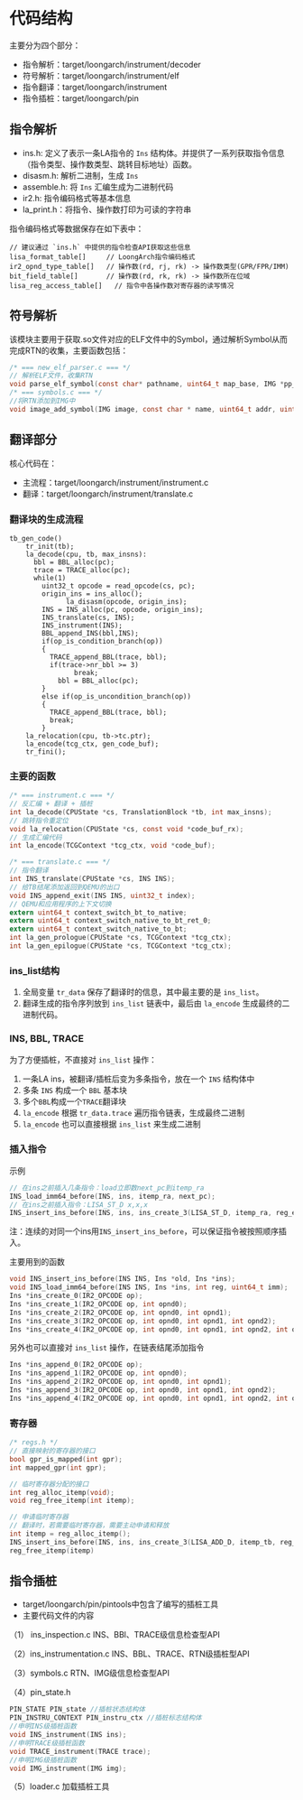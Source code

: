 # 代码结构
主要分为四个部分：
- 指令解析：target/loongarch/instrument/decoder
- 符号解析：target/loongarch/instrument/elf
- 指令翻译：target/loongarch/instrument
- 指令插桩：target/loongarch/pin

## 指令解析
- ins.h: 定义了表示一条LA指令的 `Ins` 结构体。并提供了一系列获取指令信息（指令类型、操作数类型、跳转目标地址）函数。
- disasm.h: 解析二进制，生成 `Ins`
- assemble.h: 将 `Ins` 汇编生成为二进制代码
- ir2.h: 指令编码格式等基本信息
- la_print.h：将指令、操作数打印为可读的字符串

指令编码格式等数据保存在如下表中：

```
// 建议通过 `ins.h` 中提供的指令检查API获取这些信息
lisa_format_table[]     // LoongArch指令编码格式
ir2_opnd_type_table[]   // 操作数(rd, rj, rk) -> 操作数类型(GPR/FPR/IMM)
bit_field_table[]       // 操作数(rd, rk, rk) -> 操作数所在位域
lisa_reg_access_table[]   // 指令中各操作数对寄存器的读写情况
```
## 符号解析
该模块主要用于获取.so文件对应的ELF文件中的Symbol，通过解析Symbol从而完成RTN的收集，主要函数包括：
```c
/* === new_elf_parser.c === */
// 解析ELF文件，收集RTN
void parse_elf_symbol(const char* pathname, uint64_t map_base, IMG *pp_img)
/* === symbols.c === */
//将RTN添加到IMG中
void image_add_symbol(IMG image, const char * name, uint64_t addr, uint64_t size)
```

## 翻译部分
核心代码在：
- 主流程：target/loongarch/instrument/instrument.c
- 翻译：target/loongarch/instrument/translate.c

### 翻译块的生成流程
```
tb_gen_code()
    tr_init(tb);
    la_decode(cpu, tb, max_insns):
      bbl = BBL_alloc(pc);
      trace = TRACE_alloc(pc);
      while(1)
        uint32_t opcode = read_opcode(cs, pc);
        origin_ins = ins_alloc();
			  la_disasm(opcode, origin_ins);
        INS = INS_alloc(pc, opcode, origin_ins);
        INS_translate(cs, INS);
        INS_instrument(INS);
        BBL_append_INS(bbl,INS);
        if(op_is_condition_branch(op))
        {
          TRACE_append_BBL(trace, bbl);
          if(trace->nr_bbl >= 3)
                break;
            bbl = BBL_alloc(pc);
        }
        else if(op_is_uncondition_branch(op))
        {
          TRACE_append_BBL(trace, bbl);
          break;
        }
    la_relocation(cpu, tb->tc.ptr);
    la_encode(tcg_ctx, gen_code_buf);
    tr_fini();
```

### 主要的函数
```c
/* === instrument.c === */
// 反汇编 + 翻译 + 插桩
int la_decode(CPUState *cs, TranslationBlock *tb, int max_insns);
// 跳转指令重定位
void la_relocation(CPUState *cs, const void *code_buf_rx);
// 生成汇编代码
int la_encode(TCGContext *tcg_ctx, void *code_buf);

/* === translate.c === */
// 指令翻译
int INS_translate(CPUState *cs, INS INS);
// 给TB结尾添加返回到QEMU的出口
void INS_append_exit(INS INS, uint32_t index);
// QEMU和应用程序的上下文切换
extern uint64_t context_switch_bt_to_native;
extern uint64_t context_switch_native_to_bt_ret_0;
extern uint64_t context_switch_native_to_bt;
int la_gen_prologue(CPUState *cs, TCGContext *tcg_ctx);
int la_gen_epilogue(CPUState *cs, TCGContext *tcg_ctx);
```

### ins_list结构
1. 全局变量 `tr_data` 保存了翻译时的信息，其中最主要的是 `ins_list`。
2. 翻译生成的指令序列放到 `ins_list` 链表中，最后由 `la_encode` 生成最终的二进制代码。


### INS, BBL, TRACE
为了方便插桩，不直接对 `ins_list` 操作：
1. 一条LA ins，被翻译/插桩后变为多条指令，放在一个 `INS` 结构体中
2. 多条 `INS` 构成一个 `BBL` 基本块
3. 多个`BBL`构成一个`TRACE`翻译块
4. `la_encode` 根据 `tr_data.trace` 遍历指令链表，生成最终二进制
5. `la_encode` 也可以直接根据 `ins_list` 来生成二进制


### 插入指令
示例
```c
// 在ins之前插入几条指令：load立即数next_pc到itemp_ra
INS_load_imm64_before(INS, ins, itemp_ra, next_pc);
// 在ins之前插入指令：LISA_ST_D x,x,x
INS_insert_ins_before(INS, ins, ins_create_3(LISA_ST_D, itemp_ra, reg_env, env_offset_of_gpr(cs, reg_ra)));
```
注：连续的对同一个ins用`INS_insert_ins_before`，可以保证指令被按照顺序插入。

主要用到的函数
```c
void INS_insert_ins_before(INS INS, Ins *old, Ins *ins);
void INS_load_imm64_before(INS INS, Ins *ins, int reg, uint64_t imm);
Ins *ins_create_0(IR2_OPCODE op);
Ins *ins_create_1(IR2_OPCODE op, int opnd0);
Ins *ins_create_2(IR2_OPCODE op, int opnd0, int opnd1);
Ins *ins_create_3(IR2_OPCODE op, int opnd0, int opnd1, int opnd2);
Ins *ins_create_4(IR2_OPCODE op, int opnd0, int opnd1, int opnd2, int opnd3);
```
另外也可以直接对 `ins_list` 操作，在链表结尾添加指令
```c
Ins *ins_append_0(IR2_OPCODE op);
Ins *ins_append_1(IR2_OPCODE op, int opnd0);
Ins *ins_append_2(IR2_OPCODE op, int opnd0, int opnd1);
Ins *ins_append_3(IR2_OPCODE op, int opnd0, int opnd1, int opnd2);
Ins *ins_append_4(IR2_OPCODE op, int opnd0, int opnd1, int opnd2, int opnd3);
```

### 寄存器
```c
/* regs.h */
// 直接映射的寄存器的接口
bool gpr_is_mapped(int gpr);
int mapped_gpr(int gpr);

// 临时寄存器分配的接口
int reg_alloc_itemp(void);
void reg_free_itemp(int itemp);

// 申请临时寄存器
// 翻译时，若需要临时寄存器，需要主动申请和释放
int itemp = reg_alloc_itemp();
INS_insert_ins_before(INS, ins, ins_create_3(LISA_ADD_D, itemp_tb, reg_env, itemp));
reg_free_itemp(itemp)
```

## 指令插桩

* target/loongarch/pin/pintools中包含了编写的插桩工具
* 主要代码文件的内容

（1） ins_inspection.c
INS、BBl、TRACE级信息检查型API

（2）ins_instrumentation.c
INS、BBL、TRACE、RTN级插桩型API

（3）symbols.c
RTN、IMG级信息检查型API

（4）pin_state.h
```c
PIN_STATE PIN_state //插桩状态结构体
PIN_INSTRU_CONTEXT PIN_instru_ctx //插桩标志结构体
//申明INS级插桩函数
void INS_instrument(INS ins);
//申明TRACE级插桩函数
void TRACE_instrument(TRACE trace);
//申明IMG级插桩函数
void IMG_instrument(IMG img);
```

（5）loader.c
加载插桩工具